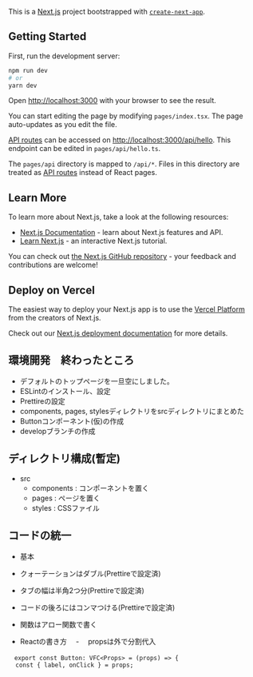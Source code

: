 This is a [Next.js](https://nextjs.org/) project bootstrapped with [`create-next-app`](https://github.com/vercel/next.js/tree/canary/packages/create-next-app).

## Getting Started

First, run the development server:

```bash
npm run dev
# or
yarn dev
```

Open [http://localhost:3000](http://localhost:3000) with your browser to see the result.

You can start editing the page by modifying `pages/index.tsx`. The page auto-updates as you edit the file.

[API routes](https://nextjs.org/docs/api-routes/introduction) can be accessed on [http://localhost:3000/api/hello](http://localhost:3000/api/hello). This endpoint can be edited in `pages/api/hello.ts`.

The `pages/api` directory is mapped to `/api/*`. Files in this directory are treated as [API routes](https://nextjs.org/docs/api-routes/introduction) instead of React pages.

## Learn More

To learn more about Next.js, take a look at the following resources:

- [Next.js Documentation](https://nextjs.org/docs) - learn about Next.js features and API.
- [Learn Next.js](https://nextjs.org/learn) - an interactive Next.js tutorial.

You can check out [the Next.js GitHub repository](https://github.com/vercel/next.js/) - your feedback and contributions are welcome!

## Deploy on Vercel

The easiest way to deploy your Next.js app is to use the [Vercel Platform](https://vercel.com/new?utm_medium=default-template&filter=next.js&utm_source=create-next-app&utm_campaign=create-next-app-readme) from the creators of Next.js.

Check out our [Next.js deployment documentation](https://nextjs.org/docs/deployment) for more details.

## 環境開発　終わったところ
- デフォルトのトップページを一旦空にしました。
- ESLintのインストール、設定
- Prettireの設定
- components, pages, stylesディレクトリをsrcディレクトリにまとめた
- Buttonコンポーネント(仮)の作成
- developブランチの作成

## ディレクトリ構成(暫定)
- src
  - components : コンポーネントを置く
  - pages : ページを置く
  - styles : CSSファイル

## コードの統一
- 基本
 - クォーテーションはダブル(Prettireで設定済)
 - タブの幅は半角2つ分(Prettireで設定済)
 - コードの後ろにはコンマつける(Prettireで設定済)
 - 関数はアロー関数で書く

- Reactの書き方
　-　 propsは外で分割代入
```
　export const Button: VFC<Props> = (props) => {
  const { label, onClick } = props;
```
 
